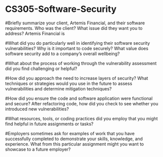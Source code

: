 # CS305-Software-Security

#Briefly summarize your client, Artemis Financial, and their software requirements. Who was the client? What issue did they want you to address?
Artemis Financial is 

#What did you do particularly well in identifying their software security vulnerabilities? Why is it important to code securely? What value does software security add to a company’s overall wellbeing?

#What about the process of working through the vulnerability assessment did you find challenging or helpful?

#How did you approach the need to increase layers of security? What techniques or strategies would you use in the future to assess vulnerabilities and determine mitigation techniques?

#How did you ensure the code and software application were functional and secure? After refactoring code, how did you check to see whether you introduced new vulnerabilities?

#What resources, tools, or coding practices did you employ that you might find helpful in future assignments or tasks?

#Employers sometimes ask for examples of work that you have successfully completed to demonstrate your skills, knowledge, and experience. What from this particular assignment might you want to showcase to a future employer?
